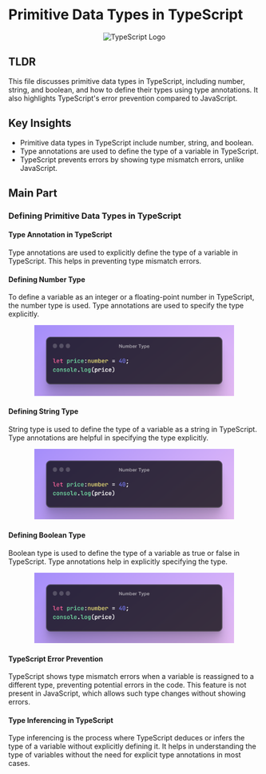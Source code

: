 # Primitive Data Types in TypeScript 

<p align="center">
  <img src="https://miro.medium.com/v2/resize:fit:1400/1*20o4vRNrYPgQh8gQEpR1MA.jpeg" alt="TypeScript Logo" width="800"/>
</p>

## TLDR

This file discusses primitive data types in TypeScript, including number, string, and boolean, and how to define their types using type annotations. It also highlights TypeScript's error prevention compared to JavaScript.

## Key Insights

- Primitive data types in TypeScript include number, string, and boolean.
- Type annotations are used to define the type of a variable in TypeScript.
- TypeScript prevents errors by showing type mismatch errors, unlike JavaScript.

## Main Part

### Defining Primitive Data Types in TypeScript

#### Type Annotation in TypeScript

Type annotations are used to explicitly define the type of a variable in TypeScript. This helps in preventing type mismatch errors.

#### Defining Number Type

To define a variable as an integer or a floating-point number in TypeScript, the number type is used. Type annotations are used to specify the type explicitly.

<p align="center">
  <img src="./assets/number.png" alt="TypeScript Logo" width="400"/>
</p>

#### Defining String Type

String type is used to define the type of a variable as a string in TypeScript. Type annotations are helpful in specifying the type explicitly.

<p align="center">
  <img src="./assets/number.png" alt="TypeScript Logo" width="400"/>
</p>

#### Defining Boolean Type

Boolean type is used to define the type of a variable as true or false in TypeScript. Type annotations help in explicitly specifying the type.

<p align="center">
  <img src="./assets/number.png" alt="TypeScript Logo" width="400"/>
</p>

#### TypeScript Error Prevention

TypeScript shows type mismatch errors when a variable is reassigned to a different type, preventing potential errors in the code. This feature is not present in JavaScript, which allows such type changes without showing errors.

#### Type Inferencing in TypeScript

Type inferencing is the process where TypeScript deduces or infers the type of a variable without explicitly defining it. It helps in understanding the type of variables without the need for explicit type annotations in most cases.
